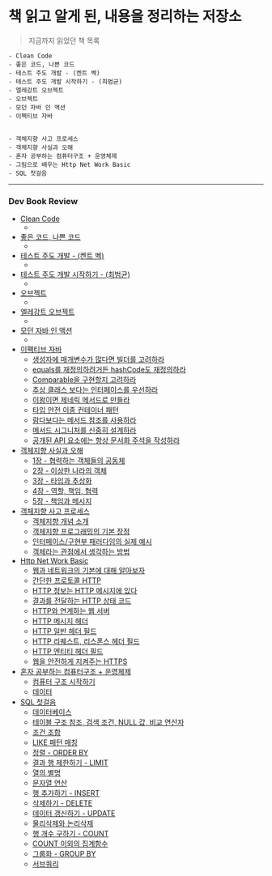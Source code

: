 # 책 읽고 알게 된, 내용을 정리하는 저장소

>지금까지 읽었던 책 목록 <br/>

```
- Clean Code
- 좋은 코드, 나쁜 코드
- 테스트 주도 개발 - (켄트 벡)
- 테스트 주도 개발 시작하기 - (최범균)
- 엘레강트 오브젝트
- 오브젝트
- 모던 자바 인 액션
- 이펙티브 자바


- 객체지향 사고 프로세스
- 객체지향 사실과 오해
- 혼자 공부하는 컴퓨터구조 + 운영체제
- 그림으로 배우는 Http Net Work Basic
- SQL 첫걸음
```

---


### Dev Book Review
- [Clean Code]()<br/>
    - []()<br/>
- [좋은 코드, 나쁜 코드]()<br/>
    - []()<br/>
- [테스트 주도 개발 - (켄트 벡)]()<br/>
    - []()<br/>
- [테스트 주도 개발 시작하기 - (최범균)]()<br/>
    - []()<br/>    
- [오브젝트]()<br/>
    - []()<br/>
- [엘레강트 오브젝트]()<br/>
    - []()<br/>    
- [모던 자바 인 액션]()<br/>
    - []()<br/>    
- [이펙티브 자바](https://github.com/mingseok/ReadingRecord/tree/main/%EC%9D%B4%ED%8E%99%ED%8B%B0%EB%B8%8C%20%EC%9E%90%EB%B0%94)<br/>
    - [생성자에 매개변수가 많다면 빌더를 고려하라](https://github.com/mingseok/ReadingRecord/blob/main/%EC%9D%B4%ED%8E%99%ED%8B%B0%EB%B8%8C%20%EC%9E%90%EB%B0%94/%EC%83%9D%EC%84%B1%EC%9E%90%EC%97%90%20%EB%A7%A4%EA%B0%9C%EB%B3%80%EC%88%98%EA%B0%80%C2%A0%EB%A7%8E%EB%8B%A4%EB%A9%B4%20%EB%B9%8C%EB%8D%94%EB%A5%BC%20%EA%B3%A0%EB%A0%A4%ED%95%98%EB%9D%BC.md)<br/>
    - [equals를 재정의하려거든 hashCode도 재정의하라](https://github.com/mingseok/ReadingRecord/blob/main/%EC%9D%B4%ED%8E%99%ED%8B%B0%EB%B8%8C%20%EC%9E%90%EB%B0%94/equals%EB%A5%BC%20%EC%9E%AC%EC%A0%95%EC%9D%98%ED%95%98%EB%A0%A4%EA%B1%B0%EB%93%A0%20hashCode%EB%8F%84%20%EC%9E%AC%EC%A0%95%EC%9D%98%ED%95%98%EB%9D%BC.md)<br/>
    - [Comparable을 구현할지 고려하라](https://github.com/mingseok/ReadingRecord/blob/main/%EC%9D%B4%ED%8E%99%ED%8B%B0%EB%B8%8C%20%EC%9E%90%EB%B0%94/Comparable%EC%9D%84%20%EA%B5%AC%ED%98%84%ED%95%A0%EC%A7%80%20%EA%B3%A0%EB%A0%A4%ED%95%98%EB%9D%BC.md)<br/>
    - [추상 클래스 보다는 인터페이스를 우선하라](https://github.com/mingseok/ReadingRecord/blob/main/%EC%9D%B4%ED%8E%99%ED%8B%B0%EB%B8%8C%20%EC%9E%90%EB%B0%94/%EC%B6%94%EC%83%81%20%ED%81%B4%EB%9E%98%EC%8A%A4%20%EB%B3%B4%EB%8B%A4%EB%8A%94%20%EC%9D%B8%ED%84%B0%ED%8E%98%EC%9D%B4%EC%8A%A4%EB%A5%BC%20%EC%9A%B0%EC%84%A0%ED%95%98%EB%9D%BC.md)<br/>
    - [이왕이면 제네릭 메서드로 만들라](https://github.com/mingseok/ReadingRecord/blob/main/%EC%9D%B4%ED%8E%99%ED%8B%B0%EB%B8%8C%20%EC%9E%90%EB%B0%94/%EC%9D%B4%EC%99%95%EC%9D%B4%EB%A9%B4%20%EC%A0%9C%EB%84%A4%EB%A6%AD%20%EB%A9%94%EC%84%9C%EB%93%9C%EB%A1%9C%20%EB%A7%8C%EB%93%A4%EB%9D%BC.md)<br/>
    - [타입 안전 이종 컨테이너 패턴](https://github.com/mingseok/ReadingRecord/blob/main/%EC%9D%B4%ED%8E%99%ED%8B%B0%EB%B8%8C%20%EC%9E%90%EB%B0%94/%ED%83%80%EC%9E%85%20%EC%95%88%EC%A0%84%20%EC%9D%B4%EC%A2%85%20%EC%BB%A8%ED%85%8C%EC%9D%B4%EB%84%88%20%ED%8C%A8%ED%84%B4.md)<br/>
    - [람다보다는 메서드 참조를 사용하라](https://github.com/mingseok/ReadingRecord/blob/main/%EC%9D%B4%ED%8E%99%ED%8B%B0%EB%B8%8C%20%EC%9E%90%EB%B0%94/%EB%9E%8C%EB%8B%A4%EB%B3%B4%EB%8B%A4%EB%8A%94%20%EB%A9%94%EC%84%9C%EB%93%9C%20%EC%B0%B8%EC%A1%B0%EB%A5%BC%20%EC%82%AC%EC%9A%A9%ED%95%98%EB%9D%BC.md)<br/>    
    - [메서드 시그니처를 신중히 설계하라](https://github.com/mingseok/ReadingRecord/blob/main/%EC%9D%B4%ED%8E%99%ED%8B%B0%EB%B8%8C%20%EC%9E%90%EB%B0%94/%EB%A9%94%EC%84%9C%EB%93%9C%20%EC%8B%9C%EA%B7%B8%EB%8B%88%EC%B2%98%EB%A5%BC%20%EC%8B%A0%EC%A4%91%ED%9E%88%20%EC%84%A4%EA%B3%84%ED%95%98%EB%9D%BC.md)<br/>
    - [공개된 API 요소에는 항상 문서화 주석을 작성하라](https://github.com/mingseok/ReadingRecord/blob/main/%EC%9D%B4%ED%8E%99%ED%8B%B0%EB%B8%8C%20%EC%9E%90%EB%B0%94/%EA%B3%B5%EA%B0%9C%EB%90%9C%20API%20%EC%9A%94%EC%86%8C%EC%97%90%EB%8A%94%20%ED%95%AD%EC%83%81%20%EB%AC%B8%EC%84%9C%ED%99%94%20%EC%A3%BC%EC%84%9D%EC%9D%84%20%EC%9E%91%EC%84%B1%ED%95%98%EB%9D%BC.md)<br/>
- [객체지향 사실과 오해](https://github.com/mingseok/ReadingRecord/tree/main/%EA%B0%9D%EC%B2%B4%EC%A7%80%ED%96%A5%EC%9D%98%20%EC%82%AC%EC%8B%A4%EA%B3%BC%20%EC%98%A4%ED%95%B4)<br/>
    - [1장 - 협력하는 객체들의 공동체](https://github.com/mingseok/ReadingRecord/blob/main/%EA%B0%9D%EC%B2%B4%EC%A7%80%ED%96%A5%EC%9D%98%20%EC%82%AC%EC%8B%A4%EA%B3%BC%20%EC%98%A4%ED%95%B4/1%EC%9E%A5%20-%20%ED%98%91%EB%A0%A5%ED%95%98%EB%8A%94%20%EA%B0%9D%EC%B2%B4%EB%93%A4%EC%9D%98%20%EA%B3%B5%EB%8F%99%EC%B2%B4.md)<br/>
    - [2장 - 이상한 나라의 객체](https://github.com/mingseok/ReadingRecord/blob/main/%EA%B0%9D%EC%B2%B4%EC%A7%80%ED%96%A5%EC%9D%98%20%EC%82%AC%EC%8B%A4%EA%B3%BC%20%EC%98%A4%ED%95%B4/2%EC%9E%A5%20-%20%EC%9D%B4%EC%83%81%ED%95%9C%20%EB%82%98%EB%9D%BC%EC%9D%98%20%EA%B0%9D%EC%B2%B4.md)<br/>
    - [3장 - 타입과 추상화](https://github.com/mingseok/ReadingRecord/blob/main/%EA%B0%9D%EC%B2%B4%EC%A7%80%ED%96%A5%EC%9D%98%20%EC%82%AC%EC%8B%A4%EA%B3%BC%20%EC%98%A4%ED%95%B4/3%EC%9E%A5%20-%20%ED%83%80%EC%9E%85%EA%B3%BC%20%EC%B6%94%EC%83%81%ED%99%94.md)<br/>
    - [4장 - 역할, 책임, 협력](https://github.com/mingseok/ReadingRecord/blob/main/%EA%B0%9D%EC%B2%B4%EC%A7%80%ED%96%A5%EC%9D%98%20%EC%82%AC%EC%8B%A4%EA%B3%BC%20%EC%98%A4%ED%95%B4/4%EC%9E%A5%20-%20%EC%97%AD%ED%95%A0%2C%20%EC%B1%85%EC%9E%84%2C%20%ED%98%91%EB%A0%A5.md)<br/>
    - [5장 - 책임과 메시지](https://github.com/mingseok/ReadingRecord/blob/main/%EA%B0%9D%EC%B2%B4%EC%A7%80%ED%96%A5%EC%9D%98%20%EC%82%AC%EC%8B%A4%EA%B3%BC%20%EC%98%A4%ED%95%B4/5%EC%9E%A5%20-%20%EC%B1%85%EC%9E%84%EA%B3%BC%20%EB%A9%94%EC%8B%9C%EC%A7%80.md)<br/>
- [객체지향 사고 프로세스](https://github.com/mingseok/ReadingRecord/tree/main/%EA%B0%9D%EC%B2%B4%EC%A7%80%ED%96%A5%20%EC%82%AC%EA%B3%A0%20%ED%94%84%EB%A1%9C%EC%84%B8%EC%8A%A4)<br/>   
    - [객체지향 개념 소개](https://github.com/mingseok/ReadingRecord/blob/main/%EA%B0%9D%EC%B2%B4%EC%A7%80%ED%96%A5%20%EC%82%AC%EA%B3%A0%20%ED%94%84%EB%A1%9C%EC%84%B8%EC%8A%A4/%EA%B0%9D%EC%B2%B4%EC%A7%80%ED%96%A5%20%EA%B0%9C%EB%85%90%20%EC%86%8C%EA%B0%9C.md)<br/>
    - [객체지향 프로그래밍의 기본 장점](https://github.com/mingseok/ReadingRecord/blob/main/%EA%B0%9D%EC%B2%B4%EC%A7%80%ED%96%A5%20%EC%82%AC%EA%B3%A0%20%ED%94%84%EB%A1%9C%EC%84%B8%EC%8A%A4/%EA%B0%9D%EC%B2%B4%EC%A7%80%ED%96%A5%20%ED%94%84%EB%A1%9C%EA%B7%B8%EB%9E%98%EB%B0%8D%EC%9D%98%20%EA%B8%B0%EB%B3%B8%20%EC%9E%A5%EC%A0%90.md)<br/>
    - [인터페이스/구현부 패러다임의 실제 예시](https://github.com/mingseok/ReadingRecord/blob/main/%EA%B0%9D%EC%B2%B4%EC%A7%80%ED%96%A5%20%EC%82%AC%EA%B3%A0%20%ED%94%84%EB%A1%9C%EC%84%B8%EC%8A%A4/%EC%9D%B8%ED%84%B0%ED%8E%98%EC%9D%B4%EC%8A%A4-%EA%B5%AC%ED%98%84%EB%B6%80%20%ED%8C%A8%EB%9F%AC%EB%8B%A4%EC%9E%84%EC%9D%98%20%EC%8B%A4%EC%A0%9C%20%EC%98%88%EC%8B%9C.md)<br/> 
    - [객체라는 관점에서 생각하는 방법](https://github.com/mingseok/ReadingRecord/blob/main/%EA%B0%9D%EC%B2%B4%EC%A7%80%ED%96%A5%20%EC%82%AC%EA%B3%A0%20%ED%94%84%EB%A1%9C%EC%84%B8%EC%8A%A4/%EA%B0%9D%EC%B2%B4%EB%9D%BC%EB%8A%94%20%EA%B4%80%EC%A0%90%EC%97%90%EC%84%9C%20%EC%83%9D%EA%B0%81%ED%95%98%EB%8A%94%20%EB%B0%A9%EB%B2%95.md)<br/> 
- [Http Net Work Basic](https://github.com/mingseok/ReadingRecord/tree/main/%EA%B7%B8%EB%A6%BC%EC%9C%BC%EB%A1%9C%20%EB%B0%B0%EC%9A%B0%EB%8A%94%20HTTP)<br/>
    - [웹과 네트워크의 기본에 대해 알아보자](https://github.com/mingseok/ReadingRecord/blob/main/%EA%B7%B8%EB%A6%BC%EC%9C%BC%EB%A1%9C%20%EB%B0%B0%EC%9A%B0%EB%8A%94%20HTTP/1%EC%9E%A5%20-%20%EC%9B%B9%EA%B3%BC%20%EB%84%A4%ED%8A%B8%EC%9B%8C%ED%81%AC%EC%9D%98%20%EA%B8%B0%EB%B3%B8%EC%97%90%20%EB%8C%80%ED%95%B4%20%EC%95%8C%EC%95%84%EB%B3%B4%EC%9E%90.md)<br/> 
    - [간단한 프로토콜 HTTP](https://github.com/mingseok/ReadingRecord/blob/main/%EA%B7%B8%EB%A6%BC%EC%9C%BC%EB%A1%9C%20%EB%B0%B0%EC%9A%B0%EB%8A%94%20HTTP/2%EC%9E%A5.%20%EA%B0%84%EB%8B%A8%ED%95%9C%20%ED%94%84%EB%A1%9C%ED%86%A0%EC%BD%9C%20HTTP.md)<br/>
    - [HTTP 정보는 HTTP 메시지에 있다](https://github.com/mingseok/ReadingRecord/blob/main/%EA%B7%B8%EB%A6%BC%EC%9C%BC%EB%A1%9C%20%EB%B0%B0%EC%9A%B0%EB%8A%94%20HTTP/3%EC%9E%A5.%20HTTP%20%EC%A0%95%EB%B3%B4%EB%8A%94%20HTTP%20%EB%A9%94%EC%8B%9C%EC%A7%80%EC%97%90%20%EC%9E%88%EB%8B%A4.md)<br/>
    - [결과를 전달하는 HTTP 상태 코드](https://github.com/mingseok/ReadingRecord/blob/main/%EA%B7%B8%EB%A6%BC%EC%9C%BC%EB%A1%9C%20%EB%B0%B0%EC%9A%B0%EB%8A%94%20HTTP/4%EC%9E%A5.%20%EA%B2%B0%EA%B3%BC%EB%A5%BC%20%EC%A0%84%EB%8B%AC%ED%95%98%EB%8A%94%20HTTP%20%EC%83%81%ED%83%9C%20%EC%BD%94%EB%93%9C.md)<br/>
    - [HTTP와 연계하는 웹 서버](https://github.com/mingseok/ReadingRecord/blob/main/%EA%B7%B8%EB%A6%BC%EC%9C%BC%EB%A1%9C%20%EB%B0%B0%EC%9A%B0%EB%8A%94%20HTTP/5%EC%9E%A5.%20HTTP%EC%99%80%20%EC%97%B0%EA%B3%84%ED%95%98%EB%8A%94%20%EC%9B%B9%20%EC%84%9C%EB%B2%84.md)<br/>
    - [HTTP 메시지 헤더](https://github.com/mingseok/ReadingRecord/blob/main/%EA%B7%B8%EB%A6%BC%EC%9C%BC%EB%A1%9C%20%EB%B0%B0%EC%9A%B0%EB%8A%94%20HTTP/6%EC%9E%A5.%20HTTP%20%EB%A9%94%EC%8B%9C%EC%A7%80%20%ED%97%A4%EB%8D%94.md)<br/>
    - [HTTP 일반 헤더 필드](https://github.com/mingseok/ReadingRecord/blob/main/%EA%B7%B8%EB%A6%BC%EC%9C%BC%EB%A1%9C%20%EB%B0%B0%EC%9A%B0%EB%8A%94%20HTTP/6-2%EC%9E%A5.%20HTTP%20%EC%9D%BC%EB%B0%98%20%ED%97%A4%EB%8D%94%20%ED%95%84%EB%93%9C.md)<br/>
    - [HTTP 리퀘스트, 리스폰스 헤더 필드](https://github.com/mingseok/ReadingRecord/blob/main/%EA%B7%B8%EB%A6%BC%EC%9C%BC%EB%A1%9C%20%EB%B0%B0%EC%9A%B0%EB%8A%94%20HTTP/6-4%EC%9E%A5.%20HTTP%20%EB%A6%AC%ED%80%98%EC%8A%A4%ED%8A%B8%2C%20%EB%A6%AC%EC%8A%A4%ED%8F%B0%EC%8A%A4%20%ED%97%A4%EB%8D%94%20%ED%95%84%EB%93%9C.md)<br/>
    - [HTTP 엔티티 헤더 필드](https://github.com/mingseok/ReadingRecord/blob/main/%EA%B7%B8%EB%A6%BC%EC%9C%BC%EB%A1%9C%20%EB%B0%B0%EC%9A%B0%EB%8A%94%20HTTP/6-6%EC%9E%A5.%20HTTP%20%EC%97%94%ED%8B%B0%ED%8B%B0%20%ED%97%A4%EB%8D%94%20%ED%95%84%EB%93%9C.md)<br/>
    - [웹을 안전하게 지켜주는 HTTPS](https://github.com/mingseok/ReadingRecord/blob/main/%EA%B7%B8%EB%A6%BC%EC%9C%BC%EB%A1%9C%20%EB%B0%B0%EC%9A%B0%EB%8A%94%20HTTP/7%EC%9E%A5.%20%EC%9B%B9%EC%9D%84%20%EC%95%88%EC%A0%84%ED%95%98%EA%B2%8C%20%EC%A7%80%EC%BC%9C%EC%A3%BC%EB%8A%94%20HTTPS.md)<br/>    
- [혼자 공부하는 컴퓨터구조 + 운영체제](https://github.com/mingseok/ReadingRecord/tree/main/%ED%98%BC%EC%9E%90%20%EA%B3%B5%EB%B6%80%ED%95%98%EB%8A%94%20%EC%BB%B4%ED%93%A8%ED%84%B0%EA%B5%AC%EC%A1%B0%20%2B%20%EC%9A%B4%EC%98%81%EC%B2%B4%EC%A0%9C)<br/>
    - [컴퓨터 구조 시작하기](https://github.com/mingseok/ReadingRecord/blob/main/%ED%98%BC%EC%9E%90%20%EA%B3%B5%EB%B6%80%ED%95%98%EB%8A%94%20%EC%BB%B4%ED%93%A8%ED%84%B0%EA%B5%AC%EC%A1%B0%20%2B%20%EC%9A%B4%EC%98%81%EC%B2%B4%EC%A0%9C/1%EC%9E%A5.%20%EC%BB%B4%ED%93%A8%ED%84%B0%20%EA%B5%AC%EC%A1%B0%20%EC%8B%9C%EC%9E%91%ED%95%98%EA%B8%B0.md)<br/>
    - [데이터](https://github.com/mingseok/ReadingRecord/blob/main/%ED%98%BC%EC%9E%90%20%EA%B3%B5%EB%B6%80%ED%95%98%EB%8A%94%20%EC%BB%B4%ED%93%A8%ED%84%B0%EA%B5%AC%EC%A1%B0%20%2B%20%EC%9A%B4%EC%98%81%EC%B2%B4%EC%A0%9C/2%EC%9E%A5.%20%EB%8D%B0%EC%9D%B4%ED%84%B0.md)<br/>
- [SQL 첫걸음](https://github.com/mingseok/ReadingRecord/tree/main/SQL%20%EC%B2%AB%EA%B1%B8%EC%9D%8C)<br/>
    - [데이터베이스](https://github.com/mingseok/ReadingRecord/blob/main/SQL%20%EC%B2%AB%EA%B1%B8%EC%9D%8C/%EB%8D%B0%EC%9D%B4%ED%84%B0%EB%B2%A0%EC%9D%B4%EC%8A%A4.md)<br/>
    - [테이블 구조 참조, 검색 조건, NULL 값, 비교 연산자](https://github.com/mingseok/ReadingRecord/blob/main/SQL%20%EC%B2%AB%EA%B1%B8%EC%9D%8C/%ED%85%8C%EC%9D%B4%EB%B8%94%20%EA%B5%AC%EC%A1%B0%20%EC%B0%B8%EC%A1%B0%2C%20%EA%B2%80%EC%83%89%20%EC%A1%B0%EA%B1%B4%2C%20NULL%20%EA%B0%92%2C%20%EB%B9%84%EA%B5%90%20%EC%97%B0%EC%82%B0%EC%9E%90.md)<br/>
    - [조건 조합](https://github.com/mingseok/ReadingRecord/blob/main/SQL%20%EC%B2%AB%EA%B1%B8%EC%9D%8C/%EC%A1%B0%EA%B1%B4%20%EC%A1%B0%ED%95%A9.md)<br/>
    - [LIKE 패턴 매칭](https://github.com/mingseok/ReadingRecord/blob/main/SQL%20%EC%B2%AB%EA%B1%B8%EC%9D%8C/LIKE%20%ED%8C%A8%ED%84%B4%20%EB%A7%A4%EC%B9%AD.md)<br/>
    - [정렬 - ORDER BY](https://github.com/mingseok/ReadingRecord/blob/main/SQL%20%EC%B2%AB%EA%B1%B8%EC%9D%8C/%EC%A0%95%EB%A0%AC%20-%20%20ORDER%20BY.md)<br/>
    - [결과 행 제한하기 - LIMIT](https://github.com/mingseok/ReadingRecord/blob/main/SQL%20%EC%B2%AB%EA%B1%B8%EC%9D%8C/%EA%B2%B0%EA%B3%BC%20%ED%96%89%20%EC%A0%9C%ED%95%9C%ED%95%98%EA%B8%B0%20-%20LIMIT.md)<br/>
    - [열의 별명](https://github.com/mingseok/ReadingRecord/blob/main/SQL%20%EC%B2%AB%EA%B1%B8%EC%9D%8C/%EC%97%B4%EC%9D%98%20%EB%B3%84%EB%AA%85.md)<br/>
    - [문자열 연산](https://github.com/mingseok/ReadingRecord/blob/main/SQL%20%EC%B2%AB%EA%B1%B8%EC%9D%8C/%EB%AC%B8%EC%9E%90%EC%97%B4%20%EC%97%B0%EC%82%B0.md)<br/>
    - [행 추가하기 - INSERT](https://github.com/mingseok/ReadingRecord/blob/main/SQL%20%EC%B2%AB%EA%B1%B8%EC%9D%8C/%ED%96%89%20%EC%B6%94%EA%B0%80%ED%95%98%EA%B8%B0%20-%20INSERT.md)<br/>
    - [삭제하기 - DELETE](https://github.com/mingseok/ReadingRecord/blob/main/SQL%20%EC%B2%AB%EA%B1%B8%EC%9D%8C/%EC%82%AD%EC%A0%9C%ED%95%98%EA%B8%B0%20-%20DELETE.md)<br/>
    - [데이터 갱신하기 - UPDATE](https://github.com/mingseok/ReadingRecord/blob/main/SQL%20%EC%B2%AB%EA%B1%B8%EC%9D%8C/%EB%8D%B0%EC%9D%B4%ED%84%B0%20%EA%B0%B1%EC%8B%A0%ED%95%98%EA%B8%B0%20-%20UPDATE.md)<br/>
    - [물리삭제와 논리삭제](https://github.com/mingseok/ReadingRecord/blob/main/SQL%20%EC%B2%AB%EA%B1%B8%EC%9D%8C/%EB%AC%BC%EB%A6%AC%EC%82%AD%EC%A0%9C%EC%99%80%20%EB%85%BC%EB%A6%AC%EC%82%AD%EC%A0%9C.md)<br/>
    - [행 개수 구하기 - COUNT](https://github.com/mingseok/ReadingRecord/blob/main/SQL%20%EC%B2%AB%EA%B1%B8%EC%9D%8C/%ED%96%89%20%EA%B0%9C%EC%88%98%20%EA%B5%AC%ED%95%98%EA%B8%B0%20-%20COUNT.md)<br/>
    - [COUNT 이외의 집계함수](https://github.com/mingseok/ReadingRecord/blob/main/SQL%20%EC%B2%AB%EA%B1%B8%EC%9D%8C/COUNT%20%EC%9D%B4%EC%99%B8%EC%9D%98%20%EC%A7%91%EA%B3%84%ED%95%A8%EC%88%98.md)<br/>
    - [그룹화 - GROUP BY](https://github.com/mingseok/ReadingRecord/blob/main/SQL%20%EC%B2%AB%EA%B1%B8%EC%9D%8C/%EA%B7%B8%EB%A3%B9%ED%99%94%20-%20GROUP%20BY.md)<br/>
    - [서브쿼리](https://github.com/mingseok/ReadingRecord/blob/main/SQL%20%EC%B2%AB%EA%B1%B8%EC%9D%8C/%EC%84%9C%EB%B8%8C%EC%BF%BC%EB%A6%AC.md)<br/>

